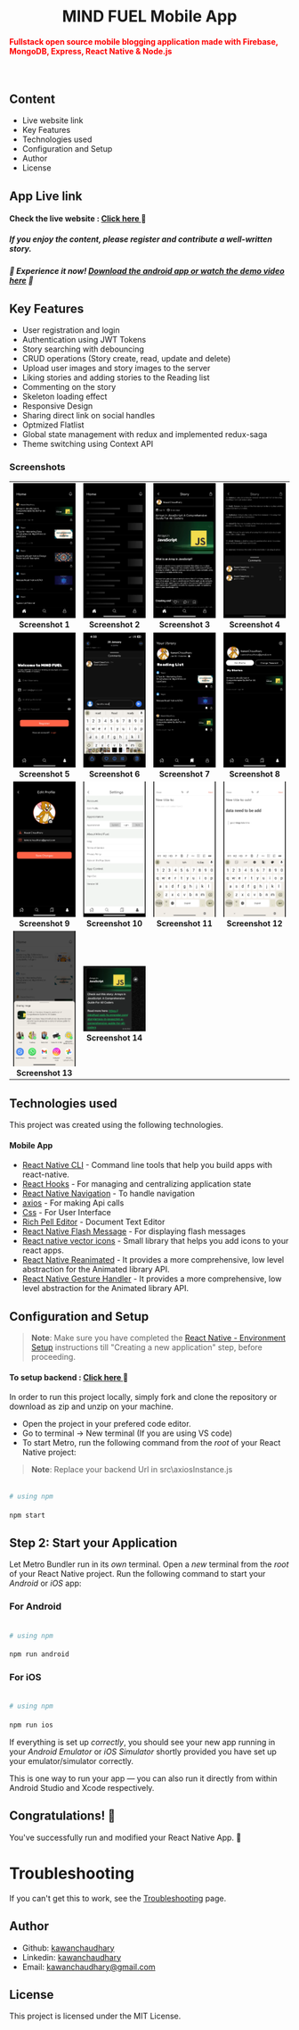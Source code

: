 <h1 align="center">MIND FUEL Mobile App</h1>

<h4><span style="color: red;">Fullstack open source mobile blogging application made with Firebase, MongoDB, Express, React Native & Node.js</span></h4>
<br/>

## Content
  - Live website link
  - Key Features
  - Technologies used
  - Configuration and Setup
  - Author
  - License

## App Live link

<h4>Check the live website : <a href="https://mindfuel-web-fe.onrender.com/" target="_blank"> Click here </a> 🚀</h4>

<h5>If you enjoy the content, please register and contribute a well-written story.</h5>

<h5>🎥 Experience it now! <a href="https://drive.google.com/drive/folders/1uwiQVI3L8ioike5vbp3t5SeF0pn9n5Ru?usp=drive_link" target="_blank">Download the android app or watch the demo video here</a> 📲</h5>

##  Key Features

- User registration and login
- Authentication using JWT Tokens
- Story searching with debouncing 
- CRUD operations (Story create, read, update and delete)
- Upload user images and story images to the server
- Liking stories and adding stories to the Reading list
- Commenting on the story
- Skeleton loading effect
- Responsive Design
- Sharing direct link on social handles
- Optmized Flatlist
- Global state management with redux and implemented redux-saga
- Theme switching using Context API

### Screenshots

<table>
  <tr>
    <td align="center"><img src="./screenshots/IMG_4712 2.PNG" alt="Screenshot 1" width="200"/><br/><b>Screenshot 1</b></td>
    <td align="center"><img src="./screenshots/IMG_4713 2.PNG" alt="Screenshot 2" width="200"/><br/><b>Screenshot 2</b></td>
    <td align="center"><img src="./screenshots/IMG_4714 2.PNG" alt="Screenshot 3" width="200"/><br/><b>Screenshot 3</b></td>
    <td align="center"><img src="./screenshots/IMG_4715 2.PNG" alt="Screenshot 4" width="200"/><br/><b>Screenshot 4</b></td>
  </tr>
  <tr>
    <td align="center"><img src="./screenshots/IMG_4716 2.PNG" alt="Screenshot 5" width="200"/><br/><b>Screenshot 5</b></td>
    <td align="center"><img src="./screenshots/IMG_4717 2.PNG" alt="Screenshot 6" width="200"/><br/><b>Screenshot 6</b></td>
    <td align="center"><img src="./screenshots/IMG_4718 2.PNG" alt="Screenshot 7" width="200"/><br/><b>Screenshot 7</b></td>
    <td align="center"><img src="./screenshots/IMG_4719 2.PNG" alt="Screenshot 8" width="200"/><br/><b>Screenshot 8</b></td>
  </tr>
  <tr>
    <td align="center"><img src="./screenshots/IMG_4720 2.PNG" alt="Screenshot 9" width="200"/><br/><b>Screenshot 9</b></td>
    <td align="center"><img src="./screenshots/IMG_4721 2.PNG" alt="Screenshot 10" width="200"/><br/><b>Screenshot 10</b></td>
    <td align="center"><img src="./screenshots/IMG_4722 2.PNG" alt="Screenshot 11" width="200"/><br/><b>Screenshot 11</b></td>
    <td align="center"><img src="./screenshots/IMG_4723 2.PNG" alt="Screenshot 12" width="200"/><br/><b>Screenshot 12</b></td>
  </tr>
  <tr>
    <td align="center"><img src="./screenshots/IMG_4724 2.PNG" alt="Screenshot 13" width="200"/><br/><b>Screenshot 13</b></td>
    <td align="center"><img src="./screenshots/IMG_4711 2.PNG" alt="Screenshot 14" width="200"/><br/><b>Screenshot 14</b></td>
  </tr>
</table>

##  Technologies used

This project was created using the following technologies.

####  Mobile App 
- [React Native CLI](https://www.npmjs.com/package/@react-native-community/cli) - Command line tools that help you build apps with react-native.
- [React Hooks](https://reactjs.org/docs/hooks-intro.html) - For managing and centralizing application state
- [React Native Navigation](https://www.npmjs.com/package/@react-navigation/stack) - To handle navigation
- [axios](https://www.npmjs.com/package/axios) - For making Api calls
- [Css](https://developer.mozilla.org/en-US/docs/Web/CSS) - For User Interface
- [Rich Pell Editor](https://www.npmjs.com/package/react-native-pell-rich-editorl) - Document Text Editor 
- [React Native Flash Message](https://www.npmjs.com/package/react-native-flash-message) - For displaying flash messages
- [React native vector icons](https://www.npmjs.com/package/react-native-vector-icons/v/10.0.3) - Small library that helps you add icons  to your react apps.
- [React Native Reanimated](https://www.npmjs.com/package/react-native-reanimated) - It provides a more comprehensive, low level abstraction for the Animated library API.
- [React Native Gesture Handler](https://www.npmjs.com/package/react-native-gesture-handler) - It provides a more comprehensive, low level abstraction for the Animated library API.




## Configuration and Setup

>**Note**: Make sure you have completed the [React Native - Environment Setup](https://reactnative.dev/docs/environment-setup) instructions till "Creating a new application" step, before proceeding.

<h4>To setup backend : <a href="https://github.com/KawanChaudhary/mindfuel_web" target="_blank"> Click here </a> 🚀</h4>


In order to run this project locally, simply fork and clone the repository or download as zip and unzip on your machine.

- Open the project in your prefered code editor.
- Go to terminal -> New terminal (If you are using VS code)
- To start Metro, run the following command from the _root_ of your React Native project:

>**Note**: Replace your backend Url in src\axiosInstance.js

```bash

# using npm

npm start
```



## Step 2: Start your Application



Let Metro Bundler run in its _own_ terminal. Open a _new_ terminal from the _root_ of your React Native project. Run the following command to start your _Android_ or _iOS_ app:



### For Android


```bash

# using npm

npm run android

```



### For iOS



```bash

# using npm

npm run ios
```



If everything is set up _correctly_, you should see your new app running in your _Android Emulator_ or _iOS Simulator_ shortly provided you have set up your emulator/simulator correctly.



This is one way to run your app — you can also run it directly from within Android Studio and Xcode respectively.





## Congratulations! :tada:



You've successfully run and modified your React Native App. :partying_face:



# Troubleshooting

If you can't get this to work, see the [Troubleshooting](https://reactnative.dev/docs/troubleshooting) page.

## Author
- Github: [kawanchaudhary](https://github.com/KawanChaudhary)
- Linkedin: [kawanchaudhary](https://www.linkedin.com/in/kawanchaudhary/)
- Email: [kawanchaudhary@gmail.com](mailto:kawanchaudhary@gmail.com)

## License

This project is licensed under the MIT License.
